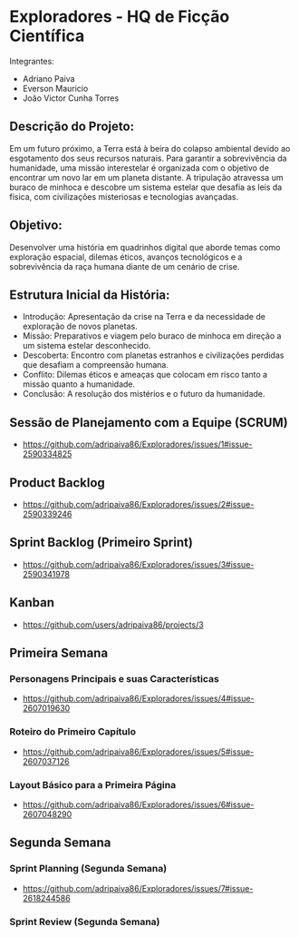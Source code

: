 # Exploradores - HQ de Ficção Científica
Integrantes:
- Adriano Paiva
- Everson Mauricio
- João Victor Cunha Torres

## Descrição do Projeto:
Em um futuro próximo, a Terra está à beira do colapso ambiental devido ao esgotamento dos seus recursos naturais. Para garantir a sobrevivência da humanidade, uma missão interestelar é organizada com o objetivo de encontrar um novo lar em um planeta distante. A tripulação atravessa um buraco de minhoca e descobre um sistema estelar que desafia as leis da física, com civilizações misteriosas e tecnologias avançadas.

## Objetivo:
Desenvolver uma história em quadrinhos digital que aborde temas como exploração espacial, dilemas éticos, avanços tecnológicos e a sobrevivência da raça humana diante de um cenário de crise.

## Estrutura Inicial da História:
- Introdução: Apresentação da crise na Terra e da necessidade de exploração de novos planetas.
- Missão: Preparativos e viagem pelo buraco de minhoca em direção a um sistema estelar desconhecido.
- Descoberta: Encontro com planetas estranhos e civilizações perdidas que desafiam a compreensão humana.
- Conflito: Dilemas éticos e ameaças que colocam em risco tanto a missão quanto a humanidade.
- Conclusão: A resolução dos mistérios e o futuro da humanidade.

## Sessão de Planejamento com a Equipe (SCRUM)
- https://github.com/adripaiva86/Exploradores/issues/1#issue-2590334825

## Product Backlog
- https://github.com/adripaiva86/Exploradores/issues/2#issue-2590339246

## Sprint Backlog (Primeiro Sprint)
- https://github.com/adripaiva86/Exploradores/issues/3#issue-2590341978

## Kanban
- https://github.com/users/adripaiva86/projects/3

## Primeira Semana
### Personagens Principais e suas Características
- https://github.com/adripaiva86/Exploradores/issues/4#issue-2607019630
### Roteiro do Primeiro Capítulo
- https://github.com/adripaiva86/Exploradores/issues/5#issue-2607037126
### Layout Básico para a Primeira Página
- https://github.com/adripaiva86/Exploradores/issues/6#issue-2607048290

## Segunda Semana
### Sprint Planning (Segunda Semana)
- https://github.com/adripaiva86/Exploradores/issues/7#issue-2618244586
### Sprint Review (Segunda Semana)

